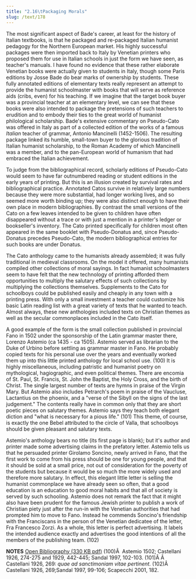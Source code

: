 ```yaml
---
title: "2.16\tPackaging Morals"
slug: /text/178
---
```

The most significant aspect of Bade's career, at least for the history of Italian textbooks, is that he packaged and re-packaged Italian humanist pedagogy for the Northern European market. His highly successful packages were then imported back to Italy by Venetian printers who proposed them for use in Italian schools in just the form we have seen, as teacher's manuals. I have found no evidence that these rather elaborate Venetian books were actually given to students in Italy, though some Paris editions by Josse Bade do bear marks of ownership by students. These fully annotated editions of elementary texts really represent an attempt to provide the humanist schoolmaster with books that will serve as reference aids (cribs, even) for his teaching. If we imagine that the target book buyer was a provincial teacher at an elementary level, we can see that these books were also intended to package the pretensions of such teachers to erudition and to embody their ties to the great world of humanist philological scholarship. Bade's extensive commentary on Pseudo-Cato was offered in Italy as part of a collected edition of the works of a famous <em>Italian</em> teacher of grammar, Antonio Mancinelli (1452-1506). The resulting package linked its humble, small-town buyer to the glorious tradition of Italian humanist scholarship, to the Roman Academy of which Mancinelli was a member, and to the pan-European world of humanism that had embraced the Italian achievement.

To judge from the bibliographical record, scholarly editions of Pseudo-Cato would seem to have far outnumbered reading or student editions in the early years of printing. But this is an illusion created by survival rates and bibliographical practice. Annotated Catos survive in relatively large numbers because they were more substantial, had longer working lives, and so seemed more worth binding up; they were also distinct enough to have their own place in modern bibliographies. By contrast the small versions of the Cato on a few leaves intended to be given to children have often disappeared without a trace or with just a mention in a printer's ledger or bookseller's inventory. The Cato printed specifically for children most often appeared in the same booklet with Pseudo-Donatus and, since Pseudo-Donatus precedes Pseudo-Cato, the modern bibliographical entries for such books are under Donatus.

The Cato anthology came to the humanists already assembled; it was fully traditional in medieval classrooms. On the model it offered, many humanists compiled other collections of moral sayings. In fact humanist schoolmasters seem to have felt that the new technology of printing afforded them opportunities to multiply the salutary effects of such collections by multiplying the collections themselves. Supplements to the Cato for schoolboys could be published easily and cheaply in any town with a printing press. With only a small investment a teacher could customize his basic Latin reading list with a great variety of texts that he wanted to teach. Almost always, these new anthologies included texts on Christian themes as well as the secular commonplaces included in the Cato itself.

A good example of the form is the small collection published in provincial Fano in 1502 under the sponsorship of the Latin grammar master there, Lorenzo Astemio (ca 1435 - ca 1505). Astemio served as librarian to the Duke of Urbino before settling as grammar master in Fano. He probably copied texts for his personal use over the years and eventually worked them up into this little printed anthology for local school use. (100) It is highly miscellaneous, including patristic and humanist poetry on mythological, hagiographic, and even political themes. There are encomia of St. Paul, St. Francis, St. John the Baptist, the Holy Cross, and the birth of Christ. The single largest number of texts are hymns in praise of the Virgin Mary. But Astemio also includes Petrarch's poem in praise of the Vaucluse, Lactantius on the phoenix, and a "verse of the Sibyll on the signs of the last judgement." The contents really have in common only that they are short poetic pieces on salutary themes. Astemio says they teach both elegant diction and "what is necessary for a pious life." (101) This theme, of course, is exactly the one Bebel attributed to the circle of Valla, that schoolboys should be given pleasant and salutary texts.

Astemio's anthology bears no title (its first page is blank); but it's author and printer made some advertising claims in the prefatory letter. Astemio tells us that he persuaded printer Girolamo Soncino, newly arrived in Fano, that the first work to come from his press should be one for young people, and that it should be sold at a small price, not out of consideration for the poverty of the students but because it would be so much the more widely used and therefore more salutary. In effect, this elegant little letter is selling the humanist commonplace we have already seen so often, that a good education is an education to good moral habits and that all of society is served by such schooling. Astemio does not remark the fact that it might also have been prudent for the famous Jewish printer to publish a work of Christian piety just after the run-in with the Venetian authorities that had prompted him to move to Fano. Instead he commends Soncino's friendship with the Franciscans in the person of the Venetian dedicatee of the letter, Fra Francesco Zorzi. As a whole, this letter is perfect advertising. It labels the intended audience exactly and advertises the good intentions of all the members of the publishing team. (102)

<strong>NOTES</strong>
<a href="http://www.humanismforsale.org/bibliography.pdf" target="new">Open Bibliography (330 KB pdf)</a>
(100)Â  Astemio 1502; Castellani 1926, 274-275 and 1929, 442-445; Sandal 1997, 102-103.
(101)Â Â  Castellani 1926, 269: <em>quae ad sanctimoniam vitae pertinent.</em>
(102)Â  Castellani 1926, 269;Sandal 1997, 99-106; Scapecchi 2001, 182.
